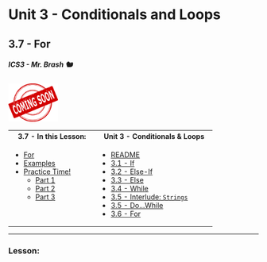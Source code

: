 # Unit 3 - Conditionals and Loops

## 3.7 - For

##### ICS3 - Mr. Brash 🐿️

<img src="../images/cs.png" width="100px">

<table>
<tr>
<th>3.7 - In this Lesson:</th>
<th>Unit 3 - Conditionals & Loops</th>
</tr>
<tr>
<td td valign="top" style="height: 100px;padding-right:50px">

- [For](#lesson)
- [Examples](#examples)
- [Practice Time!](#practice-time)
    - [Part 1](#part-1---is_number)
    - [Part 2](#part-2---validate)
    - [Part 3](#part-3---guess)
    
</td>
<td td valign="top" style="height: 100px;padding-right:50px">

- [README](../../README.md)
- [3.1 - If](../1%20-%20Conditionals/1%20-%20IF.md)
- [3.2 - Else-If](../1%20-%20Conditionals/2%20-%20Else-If.md)
- [3.3 - Else](../1%20-%20Conditionals/3%20-%20Else.md)
- [3.4 - While](./4%20-%20While.md)
- [3.5 - Interlude: `Strings`](./5%20-%20Interlude_Strings.md)
- [3.5 - Do...While](./6%20-%20Do-While.md)
- [3.6 - For](./7%20-%20For.md)

</td></tr></table>

---

### Lesson:
